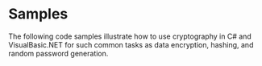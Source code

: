 # Samples
The following code samples illustrate how to use cryptography in C# and VisualBasic.NET for such common tasks as data encryption, hashing, and random password generation.
